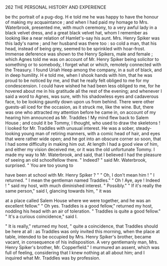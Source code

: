 262           THE PERSONAL HISTORY AND EXPERIENCE

 be thc portrait of a pug-dog. H e told me he was happy to have the
 honour of making my acquaintance ; and when I had paid my homage to
 Mrs. Waterbrook, presented me, with much ceremony, to a very awful
lady in a black velvet dress, and a great black velvet hat, whom I remember
 as looking like a near relation of Hamlet's-say his aunt.
    Mrs. Henry Spiker was this lady's name ; and her husband was there
too : so cold a man, that his head, instead of being grey, seemed to be
 sprinkled with hoar-frost. Immense deference was shown to the Henry
Spikers, male and female ; which Agnes told me was on account of Mr.
Henry Spiker being solicitor to something or to somebody, I forget what
or which, remotely connected with the Treasury.
    I found Uriah Heep among the company, in a suit of black, and in
deep humility. H e told me, when I shook hands with him, that he was
proud to be noticed by me, and that he really felt obliged to me for my
condescension. I could have wished he had been less obliged to me, for
he hovered about me in his gratitude all the rest of the evening; and
whenever I said a word to Agnes, was sure, with his shadowless eyes and
cadaverous face, to be looking gauntly down upon us from behind.
   There were other guests-all iced for the occasion, as it struck me, like
the wine. But, there was one who attracted my attention before he
came in, on account of my hearing him announced as Mr. Traddles ! My
mind flew back to Salem House ; and could it be Tommy, I thought, who
used to draw the skeletons !
   I looked for Mr. Traddles with unusual interest. He was a sober,
steady-looking young man of retiring manners, with a comic head of
hair, and eyes that were rather wide open; and he got into an obscure
corner so soon, that I had some difficulty in making him out. At length
I had a good view of him, and either my vision deceived me, or it was
the old unfortunate Tommy.
   I made my way to Mr. Waterbrook, and said, that I believed I had
the pleasure of seeing an old schoolfellow there.
    " Indeed? " said Mr. Waterbrook, surprised.      " You are too young to

have been at school with Mr. Henry Spiker ? "
    " Oh, I don't    mean him ! " I returned. " I mean the gentleman
named Traddles."
   " Oh ! Aye, aye ! Indeed ! " said my host, with much diminished
interest. " Possibly."
   " If it's really the same person," said I, glancing towards him, " it was

at a place called Salem House where we were together, and he was an
excellent fellow."
   " Oh yes. Traddles is a good fellow," returned my host, nodding
his head with an air of toleration. " Traddles is quite a good fellow."
   " It's a curious coincidence," said I.

   " It is really," returned my host, " quite a coincidence, that Traddles
should be here at all : as Traddles was only invited this morning, when
the place at table, intended to be occupied by Mrs. Henry Spiker's brother,
became vacant, in consequence of his indisposition. A very gentlemanly
man, Mrs. Henry Spiker's brother, Mr. Copperfield."
    I murmured an assent, which was full of feeling, considering that I
knew nothing at all about him; and I inquired what Mr. Traddles was by
profession.

